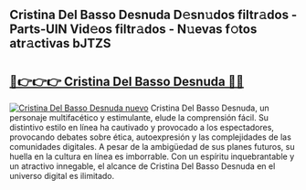 ## Cristina Del Basso Desnuda D𝚎sn𝚞dos filtr𝚊dos - Parts-UlN Vid𝚎os filtr𝚊dos - N𝚞evas f𝚘tos atr𝚊ctivas bJTZS

# <h2><a href="http://mb3qk3.tromn.icu/?c=Cristina+Del+Basso+Desnuda">🔗👉👉👉 Cristina Del Basso Desnuda 🔗🔗</a></h2>

[![Cristina Del Basso Desnuda nuevo](https://i.imgur.com/pEAQMta.gif)](http://mb3qk3.tromn.icu/?c=Cristina+Del+Basso+Desnuda)
Cristina Del Basso Desnuda, un personaje multifacético y estimulante, elude la comprensión fácil. Su distintivo estilo en línea ha cautivado y provocado a los espectadores, provocando debates sobre ética, autoexpresión y las complejidades de las comunidades digitales. A pesar de la ambigüedad de sus planes futuros, su huella en la cultura en línea es imborrable. Con un espíritu inquebrantable y un atractivo innegable, el alcance de Cristina Del Basso Desnuda en el universo digital es ilimitado.
